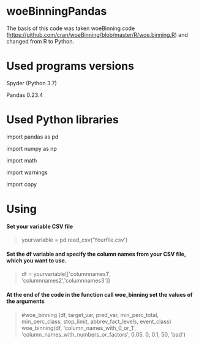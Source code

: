 # woeBinningPandas
The basis of this code was taken woeBinning code (https://github.com/cran/woeBinning/blob/master/R/woe.binning.R) and changed from R to Python.
# Used programs versions
Spyder (Python 3.7)

Pandas 0.23.4
# Used Python libraries
import pandas as pd

import numpy as np

import math

import warnings

import copy
# Using
#### Set your variable CSV file
> yourvariable = pd.read_csv('Yourfile.csv')
#### Set the df variable and specify the column names from your CSV file, which you want to use.
> df = yourvariable[['columnnames1', 'columnnames2','columnnames3']]
#### At the end of the code in the function call woe_binning set the values of the arguments
> #woe_binning (df, target_var, pred_var, min_perc_total, min_perc_class, stop_limit, abbrev_fact_levels, event_class)        
> woe_binning(df, 'column_names_with_0_or_1', 'column_names_with_numbers_or_factors', 0.05, 0, 0.1, 50, 'bad') 

